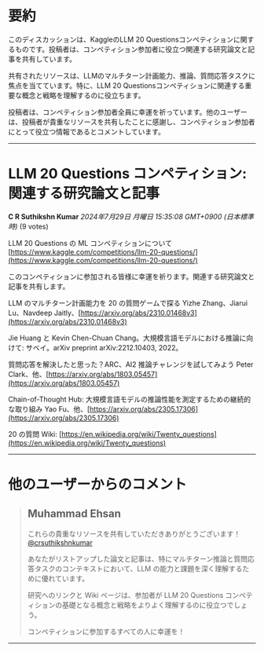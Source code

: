 # 要約 
このディスカッションは、KaggleのLLM 20 Questionsコンペティションに関するものです。投稿者は、コンペティション参加者に役立つ関連する研究論文と記事を共有しています。

共有されたリソースは、LLMのマルチターン計画能力、推論、質問応答タスクに焦点を当てています。特に、LLM 20 Questionsコンペティションに関連する重要な概念と戦略を理解するのに役立ちます。

投稿者は、コンペティション参加者全員に幸運を祈っています。他のユーザーは、投稿者が貴重なリソースを共有したことに感謝し、コンペティション参加者にとって役立つ情報であるとコメントしています。


---
# LLM 20 Questions コンペティション: 関連する研究論文と記事

**C R Suthikshn Kumar** *2024年7月29日 月曜日 15:35:08 GMT+0900 (日本標準時)* (9 votes)

LLM 20 Questions の ML コンペティションについて
[https://www.kaggle.com/competitions/llm-20-questions/](https://www.kaggle.com/competitions/llm-20-questions/)

このコンペティションに参加される皆様に幸運を祈ります。関連する研究論文と記事を共有します。

LLM のマルチターン計画能力を 20 の質問ゲームで探る
Yizhe Zhang、Jiarui Lu、Navdeep Jaitly、[https://arxiv.org/abs/2310.01468v3](https://arxiv.org/abs/2310.01468v3)

Jie Huang と Kevin Chen-Chuan Chang。大規模言語モデルにおける推論に向けて: サベイ。arXiv preprint arXiv:2212.10403, 2022。

質問応答を解決したと思った？ARC、AI2 推論チャレンジを試してみよう
Peter Clark、他、[https://arxiv.org/abs/1803.05457](https://arxiv.org/abs/1803.05457)

Chain-of-Thought Hub: 大規模言語モデルの推論性能を測定するための継続的な取り組み
Yao Fu、他、[https://arxiv.org/abs/2305.17306](https://arxiv.org/abs/2305.17306)

20 の質問 Wiki: [https://en.wikipedia.org/wiki/Twenty_questions](https://en.wikipedia.org/wiki/Twenty_questions)

---
 # 他のユーザーからのコメント
> ## Muhammad Ehsan
> 
> これらの貴重なリソースを共有していただきありがとうございます！[@crsuthikshnkumar](https://www.kaggle.com/crsuthikshnkumar) 
> 
> あなたがリストアップした論文と記事は、特にマルチターン推論と質問応答タスクのコンテキストにおいて、LLM の能力と課題を深く理解するために優れています。
> 
> 研究へのリンクと Wiki ページは、参加者が LLM 20 Questions コンペティションの基礎となる概念と戦略をよりよく理解するのに役立つでしょう。
> 
> コンペティションに参加するすべての人に幸運を！
> 
> 
> 
---

